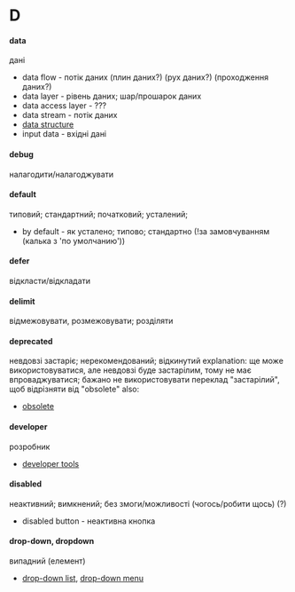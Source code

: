 # D

#### data
дані
  - data flow - потік даних (плин даних?) (рух даних?) (проходження даних?)
  - data layer - рівень даних; шар/прошарок даних
  - data access layer - ???
  - data stream - потік даних
  - [data structure](./S.md#structure)
  - input data - вхідні дані

#### debug
налагодити/налагоджувати

#### default
типовий; стандартний; початковий; усталений;
  - by default - як усталено; типово; стандартно (!за замовчуванням (калька з 'по умолчанию'))

#### defer
відкласти/відкладати

#### delimit
відмежовувати, розмежовувати; розділяти

#### deprecated
невдовзі застаріє; нерекомендований; відкинутий
  explanation:
    ще може використовуватися, але невдовзі буде застарілим, тому не має впроваджуватися;
    бажано не використовувати переклад "застарілий", щоб відрізняти від "obsolete"
  also:
  - [obsolete](./O.md#obsolete)

#### developer
розробник
  - [developer tools](T.md#tool)

#### disabled
неактивний; вимкнений; без змоги/можливості (чогось/робити щось) (?)
  - disabled button - неактивна кнопка
  
#### drop-down, dropdown
випадний (елемент)
  - [drop-down list](./L.md#list), [drop-down menu](./M.md#menu)
